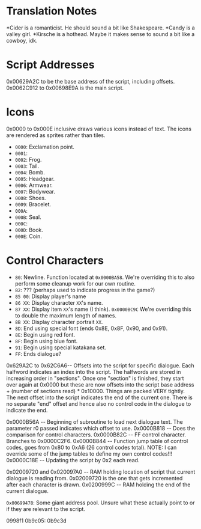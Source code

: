 Translation Notes
=================
*Cider is a romanticist. He should sound a bit like Shakespeare.
*Candy is a valley girl.
*Kirsche is a hothead. Maybe it makes sense to sound a bit like a cowboy, idk.


Script Addresses
=======
0x00629A2C to be the base address of the script, including offsets.
0x0062C912 to 0x00698E9A is the main script.

Icons
=====
0x0000 to 0x000E inclusive draws various icons instead of text. The icons are
rendered as sprites rather than tiles.
* `0000`: Exclamation point.
* `0001`:
* `0002`: Frog.
* `0003`: Tail.
* `0004`: Bomb.
* `0005`: Headgear.
* `0006`: Armwear.
* `0007`: Bodywear.
* `0008`: Shoes.
* `0009`: Bracelet.
* `000A`:
* `000B`: Seal.
* `000C`:
* `000D`: Book.
* `000E`: Coin.

Control Characters
==================
* `80`: Newline. Function located at `0x0000BA58`. We're overriding this to also perform some cleanup work for our own routine.
* `82`: ??? (perhaps used to indicate progress in the game?)
* `85 00`: Display player's name
* `86 XX`: Display character `XX`'s name.
* `87 XX`: Display item `XX`'s name (I think). `0x0000BC9C` We're overriding this to double the maximum length of names.
* `8B XX`: Display character portrait `XX`.
* `8D`: End using special font (ends 0x8E, 0x8F, 0x90, and 0x91).
* `8E`: Begin using red font.
* `8F`: Begin using blue font.
* `91`: Begin using special katakana set.
* `FF`: Ends dialogue?

0x629A2C to 0x62C6A6-- Offsets into the script for specific dialogue. Each halfword indicates an index into the script. The halfwords are stored in increasing order in "sections". Once one "section" is finished, they start over again at 0x0000 but these are now offsets into the script base address + (number of sections read) * 0x10000. Things are packed VERY tightly. The next offset into the script indicates the end of the current one. There is no separate "end" offset and hence also no control code in the dialogue to indicate the end.


0x0000B56A -- Beginning of subroutine to load next dialogue text. The parameter r0 passed indicates which offset to use.
0x0000B818 -- Does the comparison for control characters.
  0x0000B82C -- FF control character. Branches to 0x0000C2F6.
  0x0000B844 -- Function jump table of control codes, goes from 0x80 to 0xA6 (26 control codes total).
  NOTE: I can override some of the jump tables to define my own control codes!!!
0x0000C18E -- Updating the script by 0x2 each read.

0x02009720 and 0x020097A0 -- RAM holding location of script that current dialogue is reading from. 0x02009720 is the one that gets incremented after each character is drawn.
0x0200999C -- RAM holding the end of the current dialogue.

`0x00699478`: Some giant address pool. Unsure what these actually point to or
if they are relevant to the script.

0998f1
0b9c05:
0b9c3d
